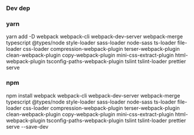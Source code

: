 ### Dev dep

### yarn
<p>
yarn add -D webpack webpack-cli webpack-dev-server webpack-merge typescript @types/node style-loader sass-loader node-sass ts-loader file-loader css-loader compression-webpack-plugin terser-webpack-plugin clean-webpack-plugin copy-webpack-plugin mini-css-extract-plugin html-webpack-plugin tsconfig-paths-webpack-plugin tslint tslint-loader prettier serve
</p>

### npm
<p>
npm install webpack webpack-cli webpack-dev-server webpack-merge typescript @types/node style-loader sass-loader node-sass ts-loader file-loader css-loader compression-webpack-plugin terser-webpack-plugin clean-webpack-plugin copy-webpack-plugin mini-css-extract-plugin html-webpack-plugin tsconfig-paths-webpack-plugin tslint tslint-loader prettier serve --save-dev
</p>

